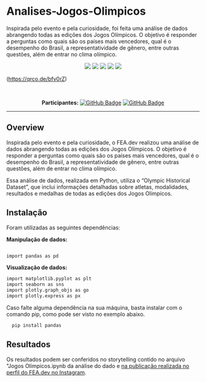 # Analises-Jogos-Olimpicos
Inspirada pelo evento e pela curiosidade, foi feita uma análise de dados abrangendo todas as edições dos Jogos Olímpicos. O objetivo é responder a perguntas como quais são os países mais vencedores, qual é o desempenho do Brasil, a representatividade de gênero, entre outras questões, além de entrar no clima olímpico.

<div align="center">
 
 <img src="https://img.shields.io/badge/Python-FFD43B?style=for-the-badge&logo=python&logoColor=blue" />
 <img src="https://img.shields.io/badge/pandas-%23150458.svg?style=for-the-badge&logo=pandas&logoColor=white"/>
 <img src="https://img.shields.io/badge/Matplotlib-%23ffffff.svg?style=for-the-badge&logo=Matplotlib&logoColor=black"/>
 <img src="https://img.shields.io/badge/Plotly-%233F4F75.svg?style=for-the-badge&logo=plotly&logoColor=white"/>
 <img src="https://img.shields.io/badge/Instagram-E4405F?style=for-the-badge&logo=instagram&logoColor=white" />

</div>

(https://qrco.de/bfv0rZ)


<br>

<div align="center">

  **Participantes:** <a href="https://github.com/Adrielle123abreu">[![GitHub Badge](https://img.shields.io/badge/Adrielle_Abreu-100000?style=for-the-badge&logo=GitHub&logoColor=white)](https://github.com/Adrielle123abreu)</a> 
  <a href="https://github.com/mabibis">[![GitHub Badge](https://img.shields.io/badge/Amabile_Nunes-100000?style=for-the-badge&logo=GitHub&logoColor=white)](https://github.com/mabibis)</a>

</div>




---

## Overview

Inspirada pelo evento e pela curiosidade, o FEA.dev realizou uma análise de dados abrangendo todas as edições dos Jogos Olímpicos. O objetivo é responder a perguntas como quais são os países mais vencedores, qual é o desempenho do Brasil, a representatividade de gênero, entre outras questões, além de entrar no clima olímpico.

Essa análise de dados, realizada em Python, utiliza o “Olympic Historical Dataset”, que inclui informações detalhadas sobre atletas, modalidades, resultados e medalhas de todas as edições dos Jogos Olímpicos.


## Instalação

Foram utilizadas as seguintes dependências:

__Manipulação de dados:__
```bash

import pandas as pd
```

__Visualização de dados:__
```bash
import matplotlib.pyplot as plt
import seaborn as sns
import plotly.graph_objs as go
import plotly.express as px
```

Caso falte alguma dependência na sua máquina, basta instalar com o comando pip, como pode ser visto no exemplo abaixo.
```bash
  pip install pandas
```

## Resultados

Os resultados podem ser conferidos no storytelling contido no arquivo "Jogos Olímpicos.ipynb da análise do dado e [na publicação realizada no perfil do FEA.dev no Instagram](https://www.instagram.com/p/C98JbtgSqcZ/?img_index=1).
